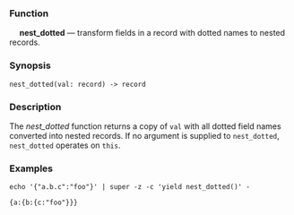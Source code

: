 ### Function

&emsp; **nest_dotted** &mdash; transform fields in a record with dotted names
to nested records.

### Synopsis

```
nest_dotted(val: record) -> record
```

### Description
The _nest_dotted_ function returns a copy of `val` with all dotted field names
converted into nested records. If no argument is supplied to `nest_dotted`,
`nest_dotted` operates on `this`.

### Examples

```mdtest-command
echo '{"a.b.c":"foo"}' | super -z -c 'yield nest_dotted()' -
```

```mdtest-output
{a:{b:{c:"foo"}}}
```
